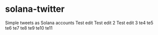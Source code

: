 # solana-twitter
Simple tweets as Solana accounts
Test edit
Test edit 2
Test edit 3
te4
te5
te6
te7
te8
te9
te10
te11
